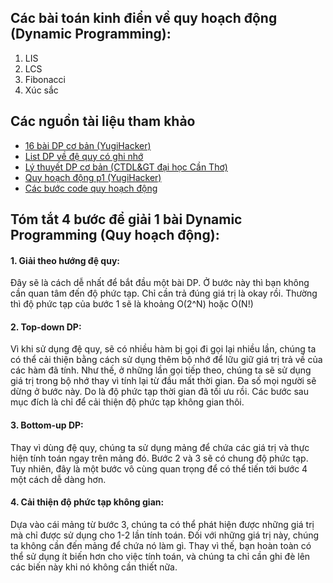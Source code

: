 ## Các bài toán kinh điển về quy hoạch động (Dynamic Programming):
1. LIS
2. LCS
3. Fibonacci
4. Xúc sắc

## Các nguồn tài liệu tham khảo
* [16 bài DP cơ bản (YugiHacker)](https://www.youtube.com/watch?v=FcPcQ7bccxM&t=4s&ab_channel=YugiHacker)
* [List DP về đệ quy có ghi nhớ](https://www.youtube.com/watch?v=nZBfaC0lfqI&list=PLDgptIulgMt5hmL8-H9lLrgIYxgaQixGk&ab_channel=Ngh%E1%BB%87thu%E1%BA%ADtl%E1%BA%ADptr%C3%ACnh)
* [Lý thuyết DP cơ bản (CTDL&GT đại học Cần Thơ)](https://www.youtube.com/watch?v=75pne6MTALk&ab_channel=C%E1%BA%A5utr%C3%BAcD%E1%BB%AFli%E1%BB%87uv%C3%A0Gi%E1%BA%A3ithu%E1%BA%ADt-Nguy%E1%BB%85nV%C4%83nLinh)
* [Quy hoạch động p1 (YugiHacker)](https://www.youtube.com/watch?v=OChChuFjQw4&ab_channel=YugiHacker)
* [Các bước code quy hoạch động](https://www.youtube.com/watch?v=YeKg_-uGD-w&ab_channel=TrungHo%C3%A0ng)

## Tóm tắt 4 bước để giải 1 bài Dynamic Programming (Quy hoạch động):
#### 1. Giải theo hướng đệ quy:
Đây sẽ là cách dễ nhất để bắt đầu một bài DP. Ở bước này thì bạn không cần quan tâm đến độ phức tạp. Chỉ cần trả đúng giá trị là okay rồi. Thường thì độ phức tạp của bước 1 sẽ là khoảng O(2^N) hoặc O(N!)
    
#### 2. Top-down DP: 
Vì khi sử dụng đệ quy, sẽ có nhiều hàm bị gọi đi gọi lại nhiều lần, chúng ta có thể cải thiện bằng cách sử dụng thêm bộ nhớ để lữu giữ giá trị trả về của các hàm đã tính. Như thế, ở những lần gọi tiếp theo, chúng ta sẽ sử dụng giá trị trong bộ nhớ thay vì tính lại từ đầu mất thời gian. Đa số mọi người sẽ dừng ở bước này. Do là độ phức tạp thời gian đã tối ưu rồi. Các bước sau mục đích là chỉ để cải thiện độ phức tạp không gian thôi.
    
#### 3. Bottom-up DP: 
Thay vì dùng đệ quy, chúng ta sử dụng mảng để chứa các giá trị và thực hiện tính toán ngay trên mảng đó. Bước 2 và 3 sẽ có chung độ phức tạp. Tuy nhiên, đây là một bước vô cùng quan trọng để có thể tiến tới bước 4 một cách dễ dàng hơn. 

#### 4. Cải thiện độ phức tạp không gian:
Dựa vào cái mảng từ bước 3, chúng ta có thể phát hiện được những giá trị mà chỉ được sử dụng cho 1-2 lần tính toán. Đối với những giá trị này, chúng ta không cần đến mảng để chứa nó làm gì. Thay vì thế, bạn hoàn toàn có thể sử dụng ít biến hơn cho việc tính toán, và chúng ta chỉ cần ghi đè lên các biến này khi nó không cần thiết nữa.